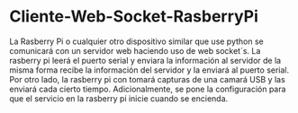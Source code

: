 # Cliente-Web-Socket-RasberryPi
La Rasberry Pi o cualquier otro dispositivo similar que use python se comunicará con un servidor web haciendo uso de web socket´s. La rasberry pi leerá el puerto serial y enviara la información al servidor de la misma forma recibe la información del servidor y la enviará al puerto serial. Por otro lado, la rasberry pi con tomará capturas de una camará USB y las enviará cada cierto tiempo. Adicionalmente, se pone la configuración para que el servicio en la rasberry pi inicie cuando se encienda. 
